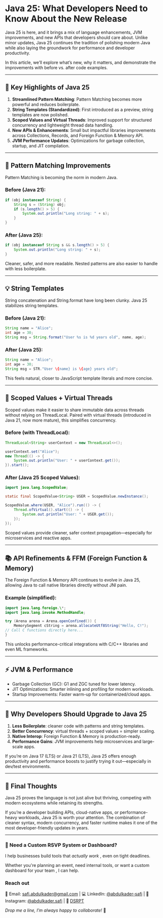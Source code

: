 # Java 25: What Developers Need to Know About the New Release

Java 25 is here, and it brings a mix of language enhancements, JVM improvements, and new APIs that developers should care about. Unlike minor updates, Java 25 continues the tradition of polishing modern Java while also laying the groundwork for performance and developer productivity.

In this article, we’ll explore what’s new, why it matters, and demonstrate the improvements with before vs. after code examples.

---

## 🚀 Key Highlights of Java 25

1. **Streamlined Pattern Matching**: Pattern Matching becomes more powerful and reduces boilerplate.
2. **String Templates (Standardized)**: First introduced as a preview, string templates are now polished.
3. **Scoped Values and Virtual Threads**: Improved support for structured concurrency and lightweight thread data handling.
4. **New APIs & Enhancements**: Small but impactful libraries improvements across Collections, Records, and Foreign Function & Memory API.
5. **JVM Performance Updates**: Optimizations for garbage collection, startup, and JIT compilation.

---

## 🧩 Pattern Matching Improvements

Pattern Matching is becoming the norm in modern Java.

### Before (Java 21):

```java
if (obj instanceof String) {
    String s = (String) obj;
    if (s.length() > 5) {
        System.out.println("Long string: " + s);
    }
}
```

### After (Java 25):

```java
if (obj instanceof String s && s.length() > 5) {
    System.out.println("Long string: " + s);
}
```

Cleaner, safer, and more readable. Nested patterns are also easier to handle with less boilerplate.

---

## 💡 String Templates

String concatenation and String.format have long been clunky. Java 25 stabilizes string templates.

### Before (Java 21):

```java
String name = "Alice";
int age = 30;
String msg = String.format("User %s is %d years old", name, age);
```

### After (Java 25):

```java
String name = "Alice";
int age = 30;
String msg = STR."User \{name} is \{age} years old";
```

This feels natural, closer to JavaScript template literals and more concise.

---

## 🧵 Scoped Values + Virtual Threads

Scoped values make it easier to share immutable data across threads without relying on ThreadLocal. Paired with virtual threads (introduced in Java 21, now more mature), this simplifies concurrency.

### Before (with ThreadLocal):

```java
ThreadLocal<String> userContext = new ThreadLocal<>();

userContext.set("Alice");
new Thread(() -> {
    System.out.println("User: " + userContext.get());
}).start();
```

### After (Java 25 Scoped Values):

```java
import java.lang.ScopedValue;

static final ScopedValue<String> USER = ScopedValue.newInstance();

ScopedValue.where(USER, "Alice").run(() -> {
    Thread.ofVirtual().start(() -> {
        System.out.println("User: " + USER.get());
    });
});
```

Scoped values provide cleaner, safer context propagation—especially for microservices and reactive apps.

---

## 📚 API Refinements & FFM (Foreign Function & Memory)

The Foreign Function & Memory API continues to evolve in Java 25, allowing Java to call native libraries directly without JNI pain.

### Example (simplified):

```java
import java.lang.foreign.\*;
import java.lang.invoke.MethodHandle;

try (Arena arena = Arena.openConfined()) {
    MemorySegment cString = arena.allocateUtf8String("Hello, C!");
// Call C functions directly here...
}
```

This unlocks performance-critical integrations with C/C++ libraries and even ML frameworks.

---

## ⚡ JVM & Performance

- Garbage Collection (GC): G1 and ZGC tuned for lower latency.
- JIT Optimizations: Smarter inlining and profiling for modern workloads.
- Startup Improvements: Faster warm-up for containerized/cloud apps.

---

## 🔮 Why Developers Should Upgrade to Java 25 
1. **Less Boilerplate**: cleaner code with patterns and string templates. 
2. **Better Concurrency**: virtual threads + scoped values = simpler scaling. 
3. **Native Interop**: Foreign Function & Memory is production-ready. 
4. **Performance Gains**: JVM improvements help microservices and large-scale apps.

If you’re on Java 17 (LTS) or Java 21 (LTS), Java 25 offers enough productivity and performance boosts to justify trying it out—especially in dev/test environments.

---

## 📝 Final Thoughts

Java 25 proves the language is not just alive but thriving, competing with modern ecosystems while retaining its strengths.

If you’re a developer building APIs, cloud-native apps, or performance-heavy workloads, Java 25 is worth your attention. The combination of cleaner syntax, modern concurrency, and faster runtime makes it one of the most developer-friendly updates in years.

---

### 🤝 Need a Custom RSVP System or Dashboard?

I help businesses build tools that _actually work_ , even on tight deadlines.

Whether you're planning an event, need internal tools, or want a custom dashboard for your team , I can help.

### Reach out

📧 Email: [safi.abdulkader@gmail.com](mailto:safi.abdulkader@gmail.com) | 💻 LinkedIn: [@abdulkader-safi](https://www.linkedin.com/in/abdulkader-safi/) | 📱 Instagram: [@abdulkader.safi](https://www.instagram.com/abdulkader.safi/) | 🏢 [DSRPT](https://www.dsrpt.com.au/kw/contact)

_Drop me a line, I’m always happy to collaborate!_ 🚀
